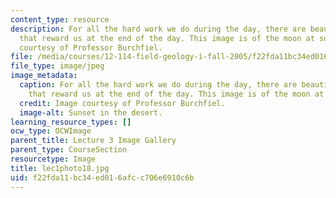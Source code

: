 ```yaml
---
content_type: resource
description: For all the hard work we do during the day, there are beautiful evenings
  that reward us at the end of the day. This image is of the moon at sunset. Image
  courtesy of Professor Burchfiel.
file: /media/courses/12-114-field-geology-i-fall-2005/f22fda11bc34ed016afcc706e6910c6b_lec1photo18.jpg
file_type: image/jpeg
image_metadata:
  caption: For all the hard work we do during the day, there are beautiful evenings
    that reward us at the end of the day. This image is of the moon at sunset.
  credit: Image courtesy of Professor Burchfiel.
  image-alt: Sunset in the desert.
learning_resource_types: []
ocw_type: OCWImage
parent_title: Lecture 3 Image Gallery
parent_type: CourseSection
resourcetype: Image
title: lec1photo18.jpg
uid: f22fda11-bc34-ed01-6afc-c706e6910c6b
---
```

